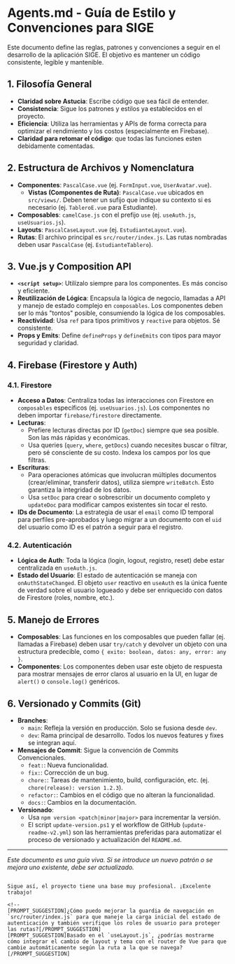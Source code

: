 # Agents.md - Guía de Estilo y Convenciones para SIGE

Este documento define las reglas, patrones y convenciones a seguir en el desarrollo de la aplicación SIGE. El objetivo es mantener un código consistente, legible y mantenible.

## 1. Filosofía General

- **Claridad sobre Astucia**: Escribe código que sea fácil de entender.
- **Consistencia**: Sigue los patrones y estilos ya establecidos en el proyecto.
- **Eficiencia**: Utiliza las herramientas y APIs de forma correcta para optimizar el rendimiento y los costos (especialmente en Firebase).
- **Claridad para retomar el código**: que todas las funciones esten debidamente comentadas.

## 2. Estructura de Archivos y Nomenclatura

- **Componentes**: `PascalCase.vue` (ej. `FormInput.vue`, `UserAvatar.vue`).
  - **Vistas (Componentes de Ruta)**: `PascalCase.vue` ubicados en `src/views/`. Deben tener un sufijo que indique su contexto si es necesario (ej. `TableroE.vue` para Estudiante).
- **Composables**: `camelCase.js` con el prefijo `use` (ej. `useAuth.js`, `useUsuarios.js`).
- **Layouts**: `PascalCaseLayout.vue` (ej. `EstudianteLayout.vue`).
- **Rutas**: El archivo principal es `src/router/index.js`. Las rutas nombradas deben usar `PascalCase` (ej. `EstudianteTablero`).

## 3. Vue.js y Composition API

- **`<script setup>`**: Utilízalo siempre para los componentes. Es más conciso y eficiente.
- **Reutilización de Lógica**: Encapsula la lógica de negocio, llamadas a API y manejo de estado complejo en `composables`. Los componentes deben ser lo más "tontos" posible, consumiendo la lógica de los composables.
- **Reactividad**: Usa `ref` para tipos primitivos y `reactive` para objetos. Sé consistente.
- **Props y Emits**: Define `defineProps` y `defineEmits` con tipos para mayor seguridad y claridad.

## 4. Firebase (Firestore y Auth)

### 4.1. Firestore

- **Acceso a Datos**: Centraliza todas las interacciones con Firestore en `composables` específicos (ej. `useUsuarios.js`). Los componentes no deben importar `firebase/firestore` directamente.
- **Lecturas**:
  - Prefiere lecturas directas por ID (`getDoc`) siempre que sea posible. Son las más rápidas y económicas.
  - Usa queries (`query`, `where`, `getDocs`) cuando necesites buscar o filtrar, pero sé consciente de su costo. Indexa los campos por los que filtras.
- **Escrituras**:
  - Para operaciones atómicas que involucran múltiples documentos (crear/eliminar, transferir datos), utiliza siempre `writeBatch`. Esto garantiza la integridad de los datos.
  - Usa `setDoc` para crear o sobrescribir un documento completo y `updateDoc` para modificar campos existentes sin tocar el resto.
- **IDs de Documento**: La estrategia de usar el `email` como ID temporal para perfiles pre-aprobados y luego migrar a un documento con el `uid` del usuario como ID es el patrón a seguir para el registro.

### 4.2. Autenticación

- **Lógica de Auth**: Toda la lógica (login, logout, registro, reset) debe estar centralizada en `useAuth.js`.
- **Estado del Usuario**: El estado de autenticación se maneja con `onAuthStateChanged`. El objeto `user` reactivo en `useAuth` es la única fuente de verdad sobre el usuario logueado y debe ser enriquecido con datos de Firestore (roles, nombre, etc.).

## 5. Manejo de Errores

- **Composables**: Las funciones en los composables que pueden fallar (ej. llamadas a Firebase) deben usar `try/catch` y devolver un objeto con una estructura predecible, como `{ exito: boolean, datos: any, error: any }`.
- **Componentes**: Los componentes deben usar este objeto de respuesta para mostrar mensajes de error claros al usuario en la UI, en lugar de `alert()` o `console.log()` genéricos.

## 6. Versionado y Commits (Git)

- **Branches**:
  - `main`: Refleja la versión en producción. Solo se fusiona desde `dev`.
  - `dev`: Rama principal de desarrollo. Todos los nuevos features y fixes se integran aquí.
- **Mensajes de Commit**: Sigue la convención de Commits Convencionales.
  - `feat:`: Nueva funcionalidad.
  - `fix:`: Corrección de un bug.
  - `chore:`: Tareas de mantenimiento, build, configuración, etc. (ej. `chore(release): version 1.2.3`).
  - `refactor:`: Cambios en el código que no alteran la funcionalidad.
  - `docs:`: Cambios en la documentación.
- **Versionado**:
  - Usa `npm version <patch|minor|major>` para incrementar la versión.
  - El script `update-version.ps1` y el workflow de GitHub (`update-readme-v2.yml`) son las herramientas preferidas para automatizar el proceso de versionado y actualización del `README.md`.

---
*Este documento es una guía viva. Si se introduce un nuevo patrón o se mejora uno existente, debe ser actualizado.*

```

Sigue así, el proyecto tiene una base muy profesional. ¡Excelente trabajo!

<!--
[PROMPT_SUGGESTION]¿Cómo puedo mejorar la guardia de navegación en `src/router/index.js` para que maneje la carga inicial del estado de autenticación y también verifique los roles de usuario para proteger las rutas?[/PROMPT_SUGGESTION]
[PROMPT_SUGGESTION]Basado en el `useLayout.js`, ¿podrías mostrarme cómo integrar el cambio de layout y tema con el router de Vue para que cambie automáticamente según la ruta a la que se navega?[/PROMPT_SUGGESTION]
